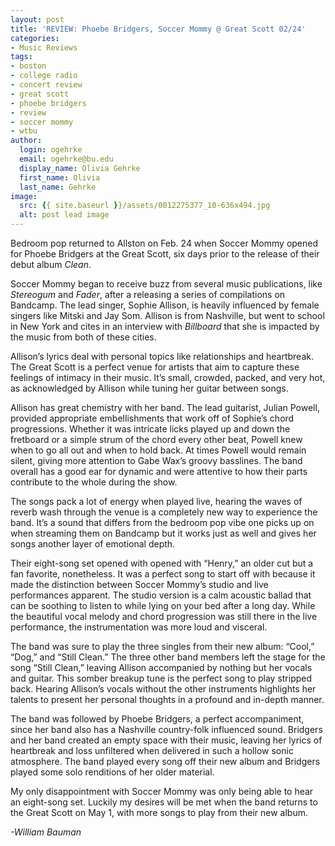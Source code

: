 ```yaml
---
layout: post
title: 'REVIEW: Phoebe Bridgers, Soccer Mommy @ Great Scott 02/24'
categories:
- Music Reviews
tags:
- boston
- college radio
- concert review
- great scott
- phoebe bridgers
- review
- soccer mommy
- wtbu
author:
  login: ogehrke
  email: ogehrke@bu.edu
  display_name: Olivia Gehrke
  first_name: Olivia
  last_name: Gehrke
image:
  src: {{ site.baseurl }}/assets/0012275377_10-636x494.jpg
  alt: post lead image
---
```


Bedroom pop returned to Allston on Feb. 24 when Soccer Mommy opened for Phoebe Bridgers at the Great Scott, six days prior to the release of their debut album _Clean_.

Soccer Mommy began to receive buzz from several music publications, like _Stereogum_ and _Fader_, after a releasing a series of compilations on Bandcamp. The lead singer, Sophie Allison, is heavily influenced by female singers like Mitski and Jay Som. Allison is from Nashville, but went to school in New York and cites in an interview with _Billboard_ that she is impacted by the music from both of these cities.

Allison’s lyrics deal with personal topics like relationships and heartbreak. The Great Scott is a perfect venue for artists that aim to capture these feelings of intimacy in their music. It’s small, crowded, packed, and very hot, as acknowledged by Allison while tuning her guitar between songs.

Allison has great chemistry with her band. The lead guitarist, Julian Powell, provided appropriate embellishments that work off of Sophie’s chord progressions. Whether it was intricate licks played up and down the fretboard or a simple strum of the chord every other beat, Powell knew when to go all out and when to hold back. At times Powell would remain silent, giving more attention to Gabe Wax’s groovy basslines. The band overall has a good ear for dynamic and were attentive to how their parts contribute to the whole during the show.

The songs pack a lot of energy when played live, hearing the waves of reverb wash through the venue is a completely new way to experience the band. It’s a sound that differs from the bedroom pop vibe one picks up on when streaming them on Bandcamp but it works just as well and gives her songs another layer of emotional depth.

Their eight-song set opened with opened with “Henry,” an older cut but a fan favorite, nonetheless. It was a perfect song to start off with because it made the distinction between Soccer Mommy’s studio and live performances apparent. The studio version is a calm acoustic ballad that can be soothing to listen to while lying on your bed after a long day. While the beautiful vocal melody and chord progression was still there in the live performance, the instrumentation was more loud and visceral.

The band was sure to play the three singles from their new album: “Cool,” “Dog,” and “Still Clean.” The three other band members left the stage for the song “Still Clean,” leaving Allison accompanied by nothing but her vocals and guitar. This somber breakup tune is the perfect song to play stripped back. Hearing Allison’s vocals without the other instruments highlights her talents to present her personal thoughts in a profound and in-depth manner.

The band was followed by Phoebe Bridgers, a perfect accompaniment, since her band also has a Nashville country-folk influenced sound. Bridgers and her band created an empty space with their music, leaving her lyrics of heartbreak and loss unfiltered when delivered in such a hollow sonic atmosphere. The band played every song off their new album and Bridgers played some solo renditions of her older material.

My only disappointment with Soccer Mommy was only being able to hear an eight-song set. Luckily my desires will be met when the band returns to the Great Scott on May 1, with more songs to play from their new album.

_\-William Bauman_